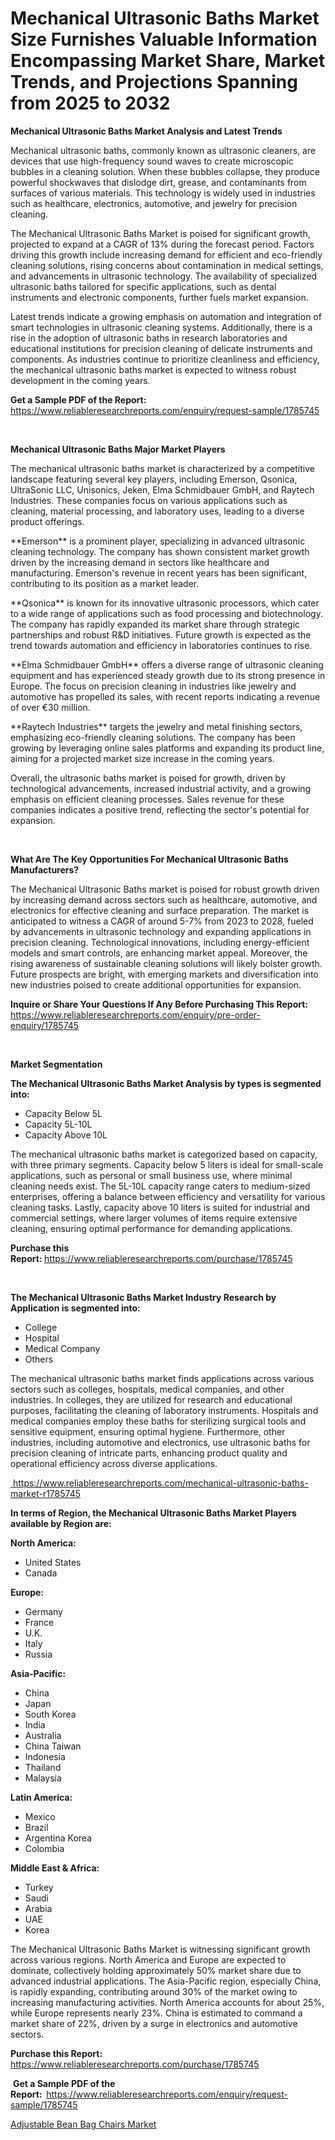 <p><h1>Mechanical Ultrasonic Baths Market Size Furnishes Valuable Information Encompassing Market Share, Market Trends, and Projections Spanning from 2025 to 2032</h1></p><p><strong>Mechanical Ultrasonic Baths Market Analysis and Latest Trends</strong></p>
<p><p>Mechanical ultrasonic baths, commonly known as ultrasonic cleaners, are devices that use high-frequency sound waves to create microscopic bubbles in a cleaning solution. When these bubbles collapse, they produce powerful shockwaves that dislodge dirt, grease, and contaminants from surfaces of various materials. This technology is widely used in industries such as healthcare, electronics, automotive, and jewelry for precision cleaning.</p><p>The Mechanical Ultrasonic Baths Market is poised for significant growth, projected to expand at a CAGR of 13% during the forecast period. Factors driving this growth include increasing demand for efficient and eco-friendly cleaning solutions, rising concerns about contamination in medical settings, and advancements in ultrasonic technology. The availability of specialized ultrasonic baths tailored for specific applications, such as dental instruments and electronic components, further fuels market expansion.</p><p>Latest trends indicate a growing emphasis on automation and integration of smart technologies in ultrasonic cleaning systems. Additionally, there is a rise in the adoption of ultrasonic baths in research laboratories and educational institutions for precision cleaning of delicate instruments and components. As industries continue to prioritize cleanliness and efficiency, the mechanical ultrasonic baths market is expected to witness robust development in the coming years.</p></p>
<p><strong>Get a Sample PDF of the Report:&nbsp;</strong> <a href="https://www.reliableresearchreports.com/enquiry/request-sample/1785745?utm_campaign=3020&utm_medium=2&utm_source=Github&utm_content=ia&utm_term=25032025&utm_id=mechanical-ultrasonic-baths">https://www.reliableresearchreports.com/enquiry/request-sample/1785745</a></p>
<p>&nbsp;</p>
<p><strong>Mechanical Ultrasonic Baths Major Market Players</strong></p>
<p><p>The mechanical ultrasonic baths market is characterized by a competitive landscape featuring several key players, including Emerson, Qsonica, UltraSonic LLC, Unisonics, Jeken, Elma Schmidbauer GmbH, and Raytech Industries. These companies focus on various applications such as cleaning, material processing, and laboratory uses, leading to a diverse product offerings.</p><p>**Emerson** is a prominent player, specializing in advanced ultrasonic cleaning technology. The company has shown consistent market growth driven by the increasing demand in sectors like healthcare and manufacturing. Emerson's revenue in recent years has been significant, contributing to its position as a market leader.</p><p>**Qsonica** is known for its innovative ultrasonic processors, which cater to a wide range of applications such as food processing and biotechnology. The company has rapidly expanded its market share through strategic partnerships and robust R&D initiatives. Future growth is expected as the trend towards automation and efficiency in laboratories continues to rise.</p><p>**Elma Schmidbauer GmbH** offers a diverse range of ultrasonic cleaning equipment and has experienced steady growth due to its strong presence in Europe. The focus on precision cleaning in industries like jewelry and automotive has propelled its sales, with recent reports indicating a revenue of over €30 million.</p><p>**Raytech Industries** targets the jewelry and metal finishing sectors, emphasizing eco-friendly cleaning solutions. The company has been growing by leveraging online sales platforms and expanding its product line, aiming for a projected market size increase in the coming years.</p><p>Overall, the ultrasonic baths market is poised for growth, driven by technological advancements, increased industrial activity, and a growing emphasis on efficient cleaning processes. Sales revenue for these companies indicates a positive trend, reflecting the sector's potential for expansion.</p></p>
<p>&nbsp;</p>
<p><strong>What Are The Key Opportunities For Mechanical Ultrasonic Baths Manufacturers?</strong></p>
<p><p>The Mechanical Ultrasonic Baths market is poised for robust growth driven by increasing demand across sectors such as healthcare, automotive, and electronics for effective cleaning and surface preparation. The market is anticipated to witness a CAGR of around 5-7% from 2023 to 2028, fueled by advancements in ultrasonic technology and expanding applications in precision cleaning. Technological innovations, including energy-efficient models and smart controls, are enhancing market appeal. Moreover, the rising awareness of sustainable cleaning solutions will likely bolster growth. Future prospects are bright, with emerging markets and diversification into new industries poised to create additional opportunities for expansion.</p></p>
<p><strong>Inquire or Share Your Questions If Any Before Purchasing This Report:</strong> <a href="https://www.reliableresearchreports.com/enquiry/pre-order-enquiry/1785745?utm_campaign=3020&utm_medium=2&utm_source=Github&utm_content=ia&utm_term=25032025&utm_id=mechanical-ultrasonic-baths">https://www.reliableresearchreports.com/enquiry/pre-order-enquiry/1785745</a></p>
<p>&nbsp;</p>
<p><strong>Market Segmentation</strong></p>
<p><strong>The Mechanical Ultrasonic Baths Market Analysis by types is segmented into:</strong></p>
<p><ul><li>Capacity Below 5L</li><li>Capacity 5L-10L</li><li>Capacity Above 10L</li></ul></p>
<p><p>The mechanical ultrasonic baths market is categorized based on capacity, with three primary segments. Capacity below 5 liters is ideal for small-scale applications, such as personal or small business use, where minimal cleaning needs exist. The 5L-10L capacity range caters to medium-sized enterprises, offering a balance between efficiency and versatility for various cleaning tasks. Lastly, capacity above 10 liters is suited for industrial and commercial settings, where larger volumes of items require extensive cleaning, ensuring optimal performance for demanding applications.</p></p>
<p><strong>Purchase this Report:&nbsp;</strong><a href="https://www.reliableresearchreports.com/purchase/1785745?utm_campaign=3020&utm_medium=2&utm_source=Github&utm_content=ia&utm_term=25032025&utm_id=mechanical-ultrasonic-baths">https://www.reliableresearchreports.com/purchase/1785745</a></p>
<p>&nbsp;</p>
<p><strong>The Mechanical Ultrasonic Baths Market Industry Research by Application is segmented into:</strong></p>
<p><ul><li>College</li><li>Hospital</li><li>Medical Company</li><li>Others</li></ul></p>
<p><p>The mechanical ultrasonic baths market finds applications across various sectors such as colleges, hospitals, medical companies, and other industries. In colleges, they are utilized for research and educational purposes, facilitating the cleaning of laboratory instruments. Hospitals and medical companies employ these baths for sterilizing surgical tools and sensitive equipment, ensuring optimal hygiene. Furthermore, other industries, including automotive and electronics, use ultrasonic baths for precision cleaning of intricate parts, enhancing product quality and operational efficiency across diverse applications.</p></p>
<p><a href="https://www.reliableresearchreports.com/mechanical-ultrasonic-baths-market-r1785745?utm_campaign=3020&utm_medium=2&utm_source=Github&utm_content=ia&utm_term=25032025&utm_id=mechanical-ultrasonic-baths">&nbsp;https://www.reliableresearchreports.com/mechanical-ultrasonic-baths-market-r1785745</a></p>
<p><strong>In terms of Region, the Mechanical Ultrasonic Baths Market Players available by Region are:</strong></p>
<p>
    <p> <strong> North America: </strong>
        <ul>
            <li>United States</li>
            <li>Canada</li>
        </ul>
        </p> 
    <p> <strong> Europe: </strong>
        <ul>
            <li>Germany</li>
            <li>France</li>
            <li>U.K.</li>
            <li>Italy</li>
            <li>Russia</li>
        </ul>
        </p> 
    <p> <strong> Asia-Pacific: </strong>
        <ul>
            <li>China</li>
            <li>Japan</li>
            <li>South Korea</li>
            <li>India</li>
            <li>Australia</li>
            <li>China Taiwan</li>
            <li>Indonesia</li>
            <li>Thailand</li>
            <li>Malaysia</li>
        </ul>
        </p> 
    <p> <strong> Latin America: </strong>
        <ul>
            <li>Mexico</li>
            <li>Brazil</li>
            <li>Argentina Korea</li>
            <li>Colombia</li>
        </ul>
        </p> 
    <p> <strong> Middle East & Africa: </strong>
        <ul>
            <li>Turkey</li>
            <li>Saudi</li>
            <li>Arabia</li>
            <li>UAE</li>
            <li>Korea</li>
        </ul>
    </p>
    </p>
<p><p>The Mechanical Ultrasonic Baths Market is witnessing significant growth across various regions. North America and Europe are expected to dominate, collectively holding approximately 50% market share due to advanced industrial applications. The Asia-Pacific region, especially China, is rapidly expanding, contributing around 30% of the market owing to increasing manufacturing activities. North America accounts for about 25%, while Europe represents nearly 23%. China is estimated to command a market share of 22%, driven by a surge in electronics and automotive sectors.</p></p>
<p><strong>Purchase this Report: </strong><a href="https://www.reliableresearchreports.com/purchase/1785745?utm_campaign=3020&utm_medium=2&utm_source=Github&utm_content=ia&utm_term=25032025&utm_id=mechanical-ultrasonic-baths">https://www.reliableresearchreports.com/purchase/1785745</a></p>
<p>&nbsp;<strong>Get a Sample PDF of the Report:&nbsp;&nbsp;</strong><a href="https://www.reliableresearchreports.com/enquiry/request-sample/1785745?utm_campaign=3020&utm_medium=2&utm_source=Github&utm_content=ia&utm_term=25032025&utm_id=mechanical-ultrasonic-baths">https://www.reliableresearchreports.com/enquiry/request-sample/1785745</a></p>
<p><strong></strong></p>
<p><p><a href="https://github.com/hannajuana198484/Market-Research-Report-List-1/blob/main/adjustable-bean-bag-chairs-market.md?utm_campaign=3020&utm_medium=2&utm_source=Github&utm_content=ia&utm_term=25032025&utm_id=mechanical-ultrasonic-baths">Adjustable Bean Bag Chairs Market</a></p></p>